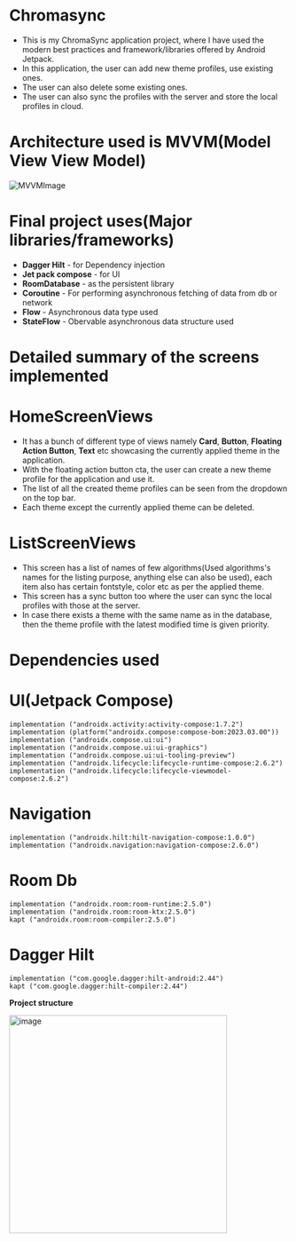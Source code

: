 # Chromasync
- This is my ChromaSync application project, where I have used the modern  best practices  and framework/libraries offered by Android Jetpack.
- In this application, the user can add new theme profiles, use existing ones.
- The user can also delete some existing ones.
- The user can also sync the profiles with the server and store the local profiles in cloud.


# Architecture used is MVVM(Model View View Model)
![MVVMImage](https://github.com/siddhant123-geek/MyNewsApplicationProjectWithJetpackComposeAndDaggerHilt/assets/82453362/439310a1-bc05-4d6f-b6e1-fcf116b81eb2)


# Final project uses(Major libraries/frameworks)
- **Dagger Hilt** - for Dependency injection
- **Jet pack compose** - for UI
- **RoomDatabase** - as the persistent library
- **Coroutine** - For performing asynchronous fetching of data from db or network
- **Flow** - Asynchronous data type used
- **StateFlow** - Obervable asynchronous data structure used


# Detailed summary of the screens implemented
# HomeScreenViews
- It has a bunch of different type of views namely **Card**, **Button**, **Floating Action Button**, **Text** etc showcasing the currently applied theme in the application.
- With the floating action button cta, the user can create a new theme profile for the application and use it.
- The list of all the created theme profiles can be seen from the dropdown on the top bar.
- Each theme except the currently applied theme can be deleted.
# ListScreenViews 
- This screen has a list of names of few algorithms(Used algorithms's names for the listing purpose, anything else can also be used), each item also has certain fontstyle, color etc as per the applied theme.
- This screen has a sync button too where the user can sync the local profiles with those at the server.
- In case there exists a theme with the same name as in the database, then the theme profile with the latest modified time is given priority.

# Dependencies used 
# UI(Jetpack Compose)
    implementation ("androidx.activity:activity-compose:1.7.2")
    implementation (platform("androidx.compose:compose-bom:2023.03.00"))
    implementation ("androidx.compose.ui:ui")
    implementation ("androidx.compose.ui:ui-graphics")
    implementation ("androidx.compose.ui:ui-tooling-preview")
    implementation ("androidx.lifecycle:lifecycle-runtime-compose:2.6.2")
    implementation ("androidx.lifecycle:lifecycle-viewmodel-compose:2.6.2")

# Navigation
    implementation ("androidx.hilt:hilt-navigation-compose:1.0.0")
    implementation ("androidx.navigation:navigation-compose:2.6.0")
    
# Room Db
    implementation ("androidx.room:room-runtime:2.5.0")
    implementation ("androidx.room:room-ktx:2.5.0")
    kapt ("androidx.room:room-compiler:2.5.0")

# Dagger Hilt
    implementation ("com.google.dagger:hilt-android:2.44")
    kapt ("com.google.dagger:hilt-compiler:2.44")
    
**Project structure**

<img width="393" alt="image" src="https://github.com/user-attachments/assets/3ef0f094-b2c5-4a90-b586-98952c4e98a1" />
